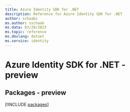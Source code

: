 ```yaml
---
title: Azure Identity SDK for .NET
description: Reference for Azure Identity SDK for .NET
author: schaabs
ms.author: sschaab
ms.data: 03/29/2023
ms.topic: reference
ms.devlang: dotnet
ms.service: identity
---
```

# Azure Identity SDK for .NET - preview
## Packages - preview
[!INCLUDE [packages](identity-index.md)]